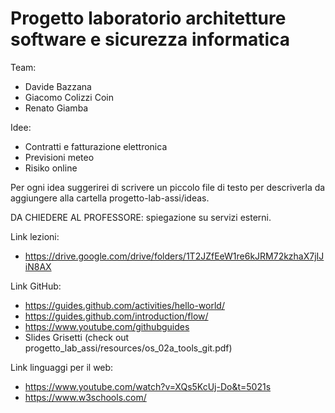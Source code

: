# Progetto laboratorio architetture software e sicurezza informatica

Team:
- Davide Bazzana
- Giacomo Colizzi Coin
- Renato Giamba

Idee:
- Contratti e fatturazione elettronica
- Previsioni meteo
- Risiko online

Per ogni idea suggerirei di scrivere un piccolo file di testo per descriverla da aggiungere alla cartella progetto-lab-assi/ideas.

DA CHIEDERE AL PROFESSORE: spiegazione su servizi esterni.

Link lezioni:
- https://drive.google.com/drive/folders/1T2JZfEeW1re6kJRM72kzhaX7jIJiN8AX

Link GitHub:
- https://guides.github.com/activities/hello-world/
- https://guides.github.com/introduction/flow/
- https://www.youtube.com/githubguides
- Slides Grisetti (check out progetto_lab_assi/resources/os_02a_tools_git.pdf)
          
Link linguaggi per il web:
- https://www.youtube.com/watch?v=XQs5KcUj-Do&t=5021s
- https://www.w3schools.com/
